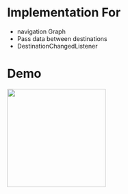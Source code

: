 # Implementation For

* navigation Graph 
* Pass data between destinations 
* DestinationChangedListener


# Demo

<img src="https://user-images.githubusercontent.com/72602749/206729660-a4adb6cb-ab05-43a1-a585-169a748a3209.gif" width="230" >
